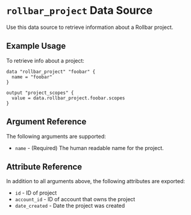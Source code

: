 `rollbar_project` Data Source
==============================

Use this data source to retrieve information about a Rollbar project.


Example Usage
-------------

To retrieve info about a project:

```hcl
data "rollbar_project" "foobar" {
  name = "foobar"
}

output "project_scopes" {
  value = data.rollbar_project.foobar.scopes
}
```


Argument Reference
------------------

The following arguments are supported:

* `name` - (Required) The human readable name for the project.


Attribute Reference
-------------------

In addition to all arguments above, the following attributes are exported:

* `id` - ID of project
* `account_id` - ID of account that owns the project
* `date_created` - Date the project was created
